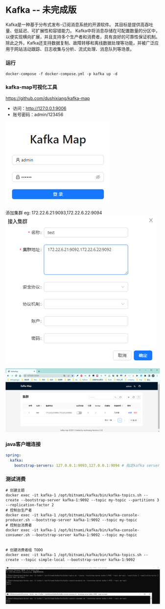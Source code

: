 # Kafka -- 未完成版

Kafka是一种基于分布式发布-订阅消息系统的开源软件。 其目标是提供高吞吐量、低延迟、可扩展性和容错能力。
Kafka中将消息存储在可配置数量的分区中，以便实现横向扩展，并且支持多个生产者和消费者，具有良好的可靠性保证机制。
除此之外，Kafka还支持数据复制、故障转移和离线数据处理等功能，并被广泛应用于网站活动跟踪、日志收集与分析、流式处理、消息队列等场景。

### 运行

```shell
docker-compose -f docker-compose.yml -p kafka up -d
```

### kafka-map可视化工具

https://github.com/dushixiang/kafka-map

- 访问：http://127.0.0.1:9006
- 账号密码：admin/123456

![img.png](images/kafka-map-01.png)

添加集群 eg: 172.22.6.21:9093,172.22.6.22:9094
![img.png](images/kafka-map-02.png)

![img.png](images/kafka-map-03.png)

### java客户端连接

```yml
spring:
  kafka:
    bootstrap-servers: 127.0.0.1:9093,127.0.0.1:9094 # 指定kafka server地址，集群（多个逗号分隔）
```

### 测试消费

```shell
# 创建主题
docker exec -it kafka-1 /opt/bitnami/kafka/bin/kafka-topics.sh --create --bootstrap-server kafka-1:9092 --topic my-topic --partitions 3 --replication-factor 2
# 控制台生产者
docker exec -it kafka-1 /opt/bitnami/kafka/bin/kafka-console-producer.sh --bootstrap-server kafka-1:9092 --topic my-topic
# 控制台消费者
docker exec -it kafka-1 /opt/bitnami/kafka/bin/kafka-console-consumer.sh --bootstrap-server kafka-1:9092 --topic my-topic


# 创建消费者组 TODO 
docker exec -it kafka-1 /opt/bitnami/kafka/bin/kafka-topics.sh --create --topic simple-local --bootstrap-server kafka-1:9092
```

![img.png](images/kafka-console-producer-consumer.png)

